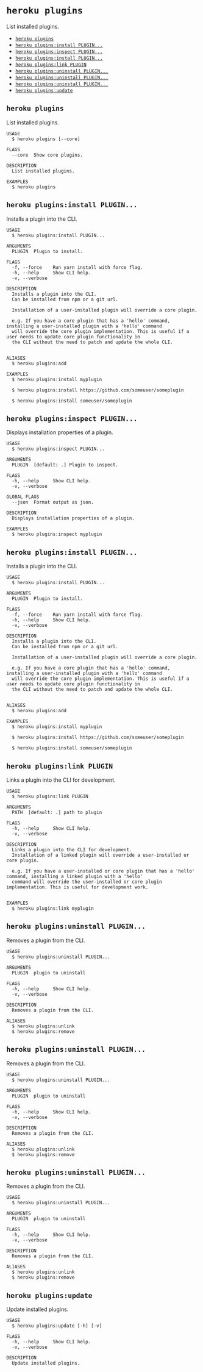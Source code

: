 `heroku plugins`
================

List installed plugins.

* [`heroku plugins`](#heroku-plugins)
* [`heroku plugins:install PLUGIN...`](#heroku-pluginsinstall-plugin)
* [`heroku plugins:inspect PLUGIN...`](#heroku-pluginsinspect-plugin)
* [`heroku plugins:install PLUGIN...`](#heroku-pluginsinstall-plugin-1)
* [`heroku plugins:link PLUGIN`](#heroku-pluginslink-plugin)
* [`heroku plugins:uninstall PLUGIN...`](#heroku-pluginsuninstall-plugin)
* [`heroku plugins:uninstall PLUGIN...`](#heroku-pluginsuninstall-plugin-1)
* [`heroku plugins:uninstall PLUGIN...`](#heroku-pluginsuninstall-plugin-2)
* [`heroku plugins:update`](#heroku-pluginsupdate)

## `heroku plugins`

List installed plugins.

```
USAGE
  $ heroku plugins [--core]

FLAGS
  --core  Show core plugins.

DESCRIPTION
  List installed plugins.

EXAMPLES
  $ heroku plugins
```

## `heroku plugins:install PLUGIN...`

Installs a plugin into the CLI.

```
USAGE
  $ heroku plugins:install PLUGIN...

ARGUMENTS
  PLUGIN  Plugin to install.

FLAGS
  -f, --force    Run yarn install with force flag.
  -h, --help     Show CLI help.
  -v, --verbose

DESCRIPTION
  Installs a plugin into the CLI.
  Can be installed from npm or a git url.

  Installation of a user-installed plugin will override a core plugin.

  e.g. If you have a core plugin that has a 'hello' command, installing a user-installed plugin with a 'hello' command
  will override the core plugin implementation. This is useful if a user needs to update core plugin functionality in
  the CLI without the need to patch and update the whole CLI.


ALIASES
  $ heroku plugins:add

EXAMPLES
  $ heroku plugins:install myplugin 

  $ heroku plugins:install https://github.com/someuser/someplugin

  $ heroku plugins:install someuser/someplugin
```

## `heroku plugins:inspect PLUGIN...`

Displays installation properties of a plugin.

```
USAGE
  $ heroku plugins:inspect PLUGIN...

ARGUMENTS
  PLUGIN  [default: .] Plugin to inspect.

FLAGS
  -h, --help     Show CLI help.
  -v, --verbose

GLOBAL FLAGS
  --json  Format output as json.

DESCRIPTION
  Displays installation properties of a plugin.

EXAMPLES
  $ heroku plugins:inspect myplugin
```

## `heroku plugins:install PLUGIN...`

Installs a plugin into the CLI.

```
USAGE
  $ heroku plugins:install PLUGIN...

ARGUMENTS
  PLUGIN  Plugin to install.

FLAGS
  -f, --force    Run yarn install with force flag.
  -h, --help     Show CLI help.
  -v, --verbose

DESCRIPTION
  Installs a plugin into the CLI.
  Can be installed from npm or a git url.

  Installation of a user-installed plugin will override a core plugin.

  e.g. If you have a core plugin that has a 'hello' command, installing a user-installed plugin with a 'hello' command
  will override the core plugin implementation. This is useful if a user needs to update core plugin functionality in
  the CLI without the need to patch and update the whole CLI.


ALIASES
  $ heroku plugins:add

EXAMPLES
  $ heroku plugins:install myplugin 

  $ heroku plugins:install https://github.com/someuser/someplugin

  $ heroku plugins:install someuser/someplugin
```

## `heroku plugins:link PLUGIN`

Links a plugin into the CLI for development.

```
USAGE
  $ heroku plugins:link PLUGIN

ARGUMENTS
  PATH  [default: .] path to plugin

FLAGS
  -h, --help     Show CLI help.
  -v, --verbose

DESCRIPTION
  Links a plugin into the CLI for development.
  Installation of a linked plugin will override a user-installed or core plugin.

  e.g. If you have a user-installed or core plugin that has a 'hello' command, installing a linked plugin with a 'hello'
  command will override the user-installed or core plugin implementation. This is useful for development work.


EXAMPLES
  $ heroku plugins:link myplugin
```

## `heroku plugins:uninstall PLUGIN...`

Removes a plugin from the CLI.

```
USAGE
  $ heroku plugins:uninstall PLUGIN...

ARGUMENTS
  PLUGIN  plugin to uninstall

FLAGS
  -h, --help     Show CLI help.
  -v, --verbose

DESCRIPTION
  Removes a plugin from the CLI.

ALIASES
  $ heroku plugins:unlink
  $ heroku plugins:remove
```

## `heroku plugins:uninstall PLUGIN...`

Removes a plugin from the CLI.

```
USAGE
  $ heroku plugins:uninstall PLUGIN...

ARGUMENTS
  PLUGIN  plugin to uninstall

FLAGS
  -h, --help     Show CLI help.
  -v, --verbose

DESCRIPTION
  Removes a plugin from the CLI.

ALIASES
  $ heroku plugins:unlink
  $ heroku plugins:remove
```

## `heroku plugins:uninstall PLUGIN...`

Removes a plugin from the CLI.

```
USAGE
  $ heroku plugins:uninstall PLUGIN...

ARGUMENTS
  PLUGIN  plugin to uninstall

FLAGS
  -h, --help     Show CLI help.
  -v, --verbose

DESCRIPTION
  Removes a plugin from the CLI.

ALIASES
  $ heroku plugins:unlink
  $ heroku plugins:remove
```

## `heroku plugins:update`

Update installed plugins.

```
USAGE
  $ heroku plugins:update [-h] [-v]

FLAGS
  -h, --help     Show CLI help.
  -v, --verbose

DESCRIPTION
  Update installed plugins.
```
